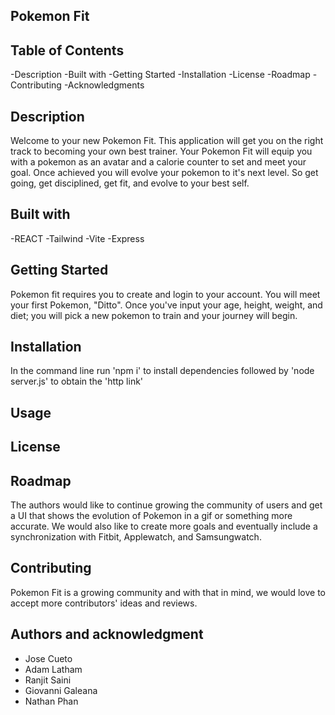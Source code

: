 ## Pokemon Fit

## Table of Contents

 -Description
 -Built with
 -Getting Started
 -Installation
 -License
 -Roadmap
 -Contributing
 -Acknowledgments

## Description

 Welcome to your new Pokemon Fit. This application will get you on the right track to becoming your own best trainer. Your Pokemon Fit will equip you with a pokemon as an avatar and a calorie counter to set and meet your goal. Once achieved you will evolve your pokemon to it's next level. So get going, get disciplined, get fit, and evolve to your best self.


## Built with

-REACT
-Tailwind
-Vite
-Express



## Getting Started

Pokemon fit requires you to create and login to your account. You will meet your first Pokemon, "Ditto". Once you've input your age, height, weight, and diet; you will pick a new pokemon to train and your journey will begin.


## Installation 

In the command line run 'npm i' to install dependencies followed by 'node server.js' to obtain the 'http link'


## Usage


## License


## Roadmap
The authors would like to continue growing the community of users and get a UI that shows the evolution of Pokemon in a gif or something more accurate. We would also like to create more goals and eventually include a synchronization with Fitbit, Applewatch, and Samsungwatch.


## Contributing
Pokemon Fit is a growing community and with that in mind, we would love to accept more contributors' ideas and reviews.


## Authors and acknowledgment
- Jose Cueto
- Adam Latham
- Ranjit Saini
- Giovanni Galeana
- Nathan Phan
